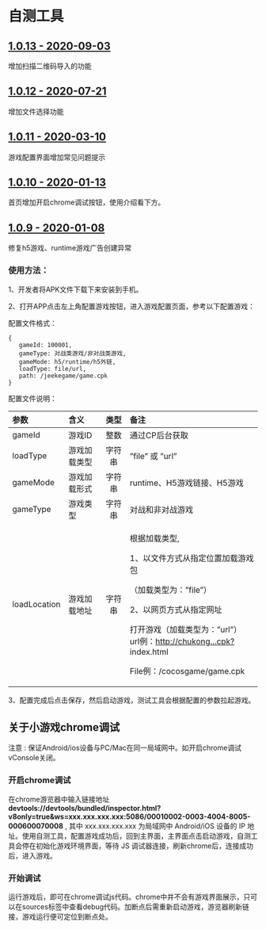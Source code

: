# 自测工具

## [1.0.13 - 2020-09-03](https://all.res-gamebox.cocos.com/res/Cocos_Game_Tools_v1.0.13.apk)

增加扫描二维码导入的功能

## [1.0.12 - 2020-07-21](https://chukong.oss-cn-qingdao.aliyuncs.com/res/Cocos_Game_Tools_v1.0.12.apk)

增加文件选择功能

## [1.0.11 - 2020-03-10](http://chukong.oss-cn-qingdao.aliyuncs.com/uploads/202003/apk/78721531e94c0da5e469be44e6c8ede4.apk)

游戏配置界面增加常见问题提示

## [1.0.10 - 2020-01-13](http://chukong.oss-cn-qingdao.aliyuncs.com/uploads/202001/apk/3ba2c3062f412147c0028da83b5a1bc7.apk)

首页增加开启chrome调试按钮，使用介绍看下方。

## [1.0.9 - 2020-01-08](http://chukong.oss-cn-qingdao.aliyuncs.com/uploads/202001/apk/a43c8a1a694ff0b6f168d984979ae066.apk)

修复h5游戏、runtime游戏广告创建异常

### 使用方法：

1、开发者将APK文件下载下来安装到手机。

2、打开APP点击左上角配置游戏按钮，进入游戏配置页面，参考以下配置游戏：

配置文件格式：

```text
{
   gameId: 100001,  
   gameType: 对战类游戏/非对战类游戏,
   gameMode: h5/runtime/h5外链,
   loadType: file/url, 
   path: /jeekegame/game.cpk 
}
```

配置文件说明：

<table>
  <thead>
    <tr>
      <th style="text-align:left"><b>&#x53C2;&#x6570;</b>
      </th>
      <th style="text-align:left"><b>&#x542B;&#x4E49;</b>
      </th>
      <th style="text-align:center"><b>&#x7C7B;&#x578B;</b>
      </th>
      <th style="text-align:left"><b>&#x5907;&#x6CE8;</b>
      </th>
    </tr>
  </thead>
  <tbody>
    <tr>
      <td style="text-align:left">gameId</td>
      <td style="text-align:left">&#x6E38;&#x620F;ID</td>
      <td style="text-align:center">&#x6574;&#x6570;</td>
      <td style="text-align:left">&#x901A;&#x8FC7;CP&#x540E;&#x53F0;&#x83B7;&#x53D6;</td>
    </tr>
    <tr>
      <td style="text-align:left">loadType</td>
      <td style="text-align:left">&#x6E38;&#x620F;&#x52A0;&#x8F7D;&#x7C7B;&#x578B;</td>
      <td style="text-align:center">&#x5B57;&#x7B26;&#x4E32;</td>
      <td style="text-align:left">&#x201D;file&#x201D; &#x6216; &#x201D;url&#x201D;</td>
    </tr>
    <tr>
      <td style="text-align:left">gameMode</td>
      <td style="text-align:left">&#x6E38;&#x620F;&#x52A0;&#x8F7D;&#x5F62;&#x5F0F;</td>
      <td style="text-align:center">&#x5B57;&#x7B26;&#x4E32;</td>
      <td style="text-align:left">runtime&#x3001;H5&#x6E38;&#x620F;&#x94FE;&#x63A5;&#x3001;H5&#x6E38;&#x620F;</td>
    </tr>
    <tr>
      <td style="text-align:left">gameType</td>
      <td style="text-align:left">&#x6E38;&#x620F;&#x7C7B;&#x578B;</td>
      <td style="text-align:center">&#x5B57;&#x7B26;&#x4E32;</td>
      <td style="text-align:left">&#x5BF9;&#x6218;&#x548C;&#x975E;&#x5BF9;&#x6218;&#x6E38;&#x620F;</td>
    </tr>
    <tr>
      <td style="text-align:left">loadLocation</td>
      <td style="text-align:left">&#x6E38;&#x620F;&#x52A0;&#x8F7D;&#x5730;&#x5740;</td>
      <td style="text-align:center">&#x5B57;&#x7B26;&#x4E32;</td>
      <td style="text-align:left">
        <p>&#x6839;&#x636E;&#x52A0;&#x8F7D;&#x7C7B;&#x578B;,</p>
        <p>1&#x3001;&#x4EE5;&#x6587;&#x4EF6;&#x65B9;&#x5F0F;&#x4ECE;&#x6307;&#x5B9A;&#x4F4D;&#x7F6E;&#x52A0;&#x8F7D;&#x6E38;&#x620F;&#x5305;</p>
        <p>&#xFF08;&#x52A0;&#x8F7D;&#x7C7B;&#x578B;&#x4E3A;&#xFF1A;&#x201D;file&#x201D;&#xFF09;</p>
        <p>2&#x3001;&#x4EE5;&#x7F51;&#x9875;&#x65B9;&#x5F0F;&#x4ECE;&#x6307;&#x5B9A;&#x7F51;&#x5740;</p>
        <p>&#x6253;&#x5F00;&#x6E38;&#x620F;&#xFF08;&#x52A0;&#x8F7D;&#x7C7B;&#x578B;&#x4E3A;&#xFF1A;&#x201D;url&#x201D;&#xFF09;
          <br
          />url&#x4F8B;&#xFF1A;<a href="http://chukong">http://chukong...cpk?</a>index.html</p>
        <p>File&#x4F8B;&#xFF1A;/cocosgame/game.cpk</p>
      </td>
    </tr>
  </tbody>
</table>

3、配置完成后点击保存，然后启动游戏，测试工具会根据配置的参数拉起游戏。

## 关于小游戏chrome调试

注意 : 保证Android/ios设备与PC/Mac在同一局域网中。如开启chrome调试vConsole关闭。

### 开启chrome调试

在chrome游览器中输入链接地址    **devtools://devtools/bundled/inspector.html?v8only=true&ws=xxx.xxx.xxx.xxx:5086/00010002-0003-4004-8005-000600070008**   , 其中 xxx.xxx.xxx.xxx 为局域网中 Android/iOS 设备的 IP 地址。使用自测工具，配置游戏成功后，回到主界面，主界面点击启动游戏，自测工具会停在初始化游戏环境界面，等待 JS 调试器连接，刷新chrome后，连接成功后，进入游戏。

### **开始调试**

运行游戏后，即可在chrome调试js代码。chrome中并不会有游戏界面展示，只可以在sources标签中查看debug代码。加断点后需重新启动游戏，游览器刷新链接，游戏运行便可定位到断点处。

